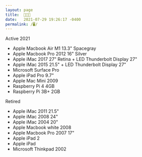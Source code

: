 ```yaml
---
layout: page
title:  👨🏻‍💻
date:   2021-07-29 19:26:17 -0400
permalink: /🖥/
---
```

Active 2021

* Apple Macbook Air M1 13.3" Spacegray
* Apple Macbook Pro 2012 16" Silver
* Apple iMac 2017 27" Retina + LED Thunderbolt Display 27"
* Apple iMac 2015 21.5" + LED Thunderbolt Display 27"
* Microsoft Surface Pro
* Apple iPad Pro 9.7"
* Apple Mac Mini 2009
* Raspberry Pi 4 4GB
* Raspberry Pi 3B+ 2GB

Retired

* Apple iMac 2011 21.5"
* Apple iMac 2008 24"
* Apple iMac 2004 20"
* Apple Macbook white 2008
* Apple Macbook Pro 2007 17"
* Apple iPad 2
* Apple iPad
* Microsoft Thinkpad 2002
